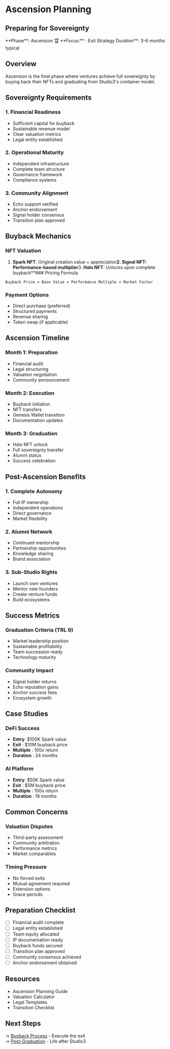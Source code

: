 # Ascension Planning

## Preparing for Sovereignty

<div class="arena-card" markdown="1">
**Phase**: Ascension 🏆  **Focus:** : Exit Strategy  Duration**: 3-6 months typical</div>

## Overview

Ascension is the final phase where ventures achieve full sovereignty by buying back their NFTs and graduating from Studio3's container model.

## Sovereignty Requirements

### 1. Financial Readiness
- Sufficient capital for buyback
- Sustainable revenue model
- Clear valuation metrics
- Legal entity established

### 2. Operational Maturity
- Independent infrastructure
- Complete team structure
- Governance framework
- Compliance systems

### 3. Community Alignment
- Echo support verified
- Anchor endorsement
- Signal holder consensus
- Transition plan approved

## Buyback Mechanics

### NFT Valuation
1. **Spark NFT**: Original creation value + appreciation**2. **Signal NFT**: Performance-based multiplier**3. **Halo NFT**: Unlocks upon complete buyback**### Pricing Formula
```
Buyback Price = Base Value × Performance Multiple × Market Factor
```

### Payment Options
- Direct purchase (preferred)
- Structured payments
- Revenue sharing
- Token swap (if applicable)

## Ascension Timeline

### Month 1: Preparation
- Financial audit
- Legal structuring
- Valuation negotiation
- Community announcement

### Month 2: Execution
- Buyback initiation
- NFT transfers
- Genesis Wallet transition
- Documentation updates

### Month 3: Graduation
- Halo NFT unlock
- Full sovereignty transfer
- Alumni status
- Success celebration

## Post-Ascension Benefits

### 1. Complete Autonomy
- Full IP ownership
- Independent operations
- Direct governance
- Market flexibility

### 2. Alumni Network
- Continued mentorship
- Partnership opportunities
- Knowledge sharing
- Brand association

### 3. Sub-Studio Rights
- Launch own ventures
- Mentor new founders
- Create venture funds
- Build ecosystems

## Success Metrics

### Graduation Criteria (TRL 9)
- Market leadership position
- Sustainable profitability
- Team succession ready
- Technology maturity

### Community Impact
- Signal holder returns
- Echo reputation gains
- Anchor success fees
- Ecosystem growth

## Case Studies

### DeFi Success
- **Entry**: $100K Spark value
- **Exit** : $10M buyback price
- **Multiple** : 100x return
- **Duration** : 24 months
### AI Platform
- **Entry**: $50K Spark value
- **Exit** : $5M buyback price
- **Multiple** : 100x return
- **Duration** : 18 months
## Common Concerns

### Valuation Disputes
- Third-party assessment
- Community arbitration
- Performance metrics
- Market comparables

### Timing Pressure
- No forced exits
- Mutual agreement required
- Extension options
- Grace periods

## Preparation Checklist

- [ ] Financial audit complete
- [ ] Legal entity established
- [ ] Team equity allocated
- [ ] IP documentation ready
- [ ] Buyback funds secured
- [ ] Transition plan approved
- [ ] Community consensus achieved
- [ ] Anchor endorsement obtained

## Resources

- Ascension Planning Guide
- Valuation Calculator
- Legal Templates
- Transition Checklist

## Next Steps

→ [Buyback Process](buyback-process.md) - Execute the exit  
→ [Post-Graduation](post-graduation.md) - Life after Studio3